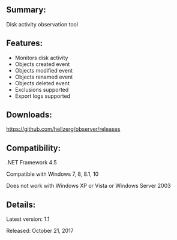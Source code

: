 ## Summary: ##

Disk activity observation tool

## Features: ##

* Monitors disk activity
* Objects created event
* Objects modified event
* Objects renamed event
* Objects deleted event
* Exclusions supported
* Export logs supported

## Downloads: ##
https://github.com/hellzerg/observer/releases

## Compatibility: ##

.NET Framework 4.5
 
Compatible with Windows 7, 8, 8.1, 10

Does not work with Windows XP or Vista or Windows Server 2003

## Details: ##

Latest version: 1.1

Released: October 21, 2017
